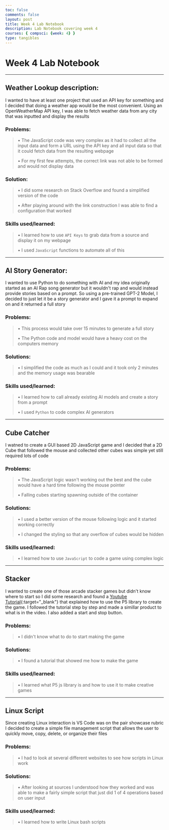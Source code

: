 ```yaml
---
toc: false
comments: false
layout: post
title: Week 4 Lab Notebook
description: Lab Notebook covering week 4
courses: { compsci: {week: 4} }
type: tangibles
---
```


# Week 4 Lab Notebook

---

## Weather Lookup description:
I wanted to have at least one project that used an API key for something and I decided that doing a weather app would be the most convenient. Using an OpenWeatherMap API key, I was able to fetch weather data from any city that was inputted and display the results

### Problems:

> • The JavaScript code was very complex as it had to collect all the input data and form a URL using the API key and all input data so that it could fetch data from the resulting webpage
>
> • For my first few attempts, the correct link was not able to be formed and would not display data


### Solution:

> • I did some research on Stack Overflow and found a simplified version of the code
>
> • After playing around with the link construction I was able to find a configuration that worked

### Skills used/learned:

> • I learned how to use `API Keys` to grab data from a source and display it on my webpage
>
> • I used `JavaScript` functions to automate all of this

---

## AI Story Generator:
I wanted to use Python to do something with AI and my idea originally started as an AI Rap song generator but it wouldn't rap and would instead provide stories based on a prompt. So using a pre-trained GPT-2 Model, I decided to just let it be a story generator and I gave it a prompt to expand on and it returned a full story

### Problems:

> • This process would take over 15 minutes to generate a full story
>
> • The Python code and model would have a heavy cost on the computers memory

### Solutions:

> • I simplified the code as much as I could and it took only 2 minutes and the memory usage was bearable


### Skills used/learned:

> • I learned how to call already existing AI models and create a story from a prompt
>
> • I used `Python` to code complex AI generators

---

## Cube Catcher
I watned to create a GUI based 2D JavaScript game and I decided that a 2D Cube that followed the mouse and collected other cubes was simple yet still required lots of code

### Problems:
> • The JavaScript logic wasn't working out the best and the cube would have a hard time following the mouse pointer
>
> • Falling cubes starting spawning outside of the container

### Solutions:
> • I used a better version of the mouse following logic and it started working correctly
>
> • I changed the styling so that any overflow of cubes would be hidden

### Skills used/learned:

> • I learned how to use `JavaScript` to code a game using complex logic

---

## Stacker
I wanted to create one of those arcade stacker games but didn't know where to start so I did some research and found a [Youtube Tutorial](https://www.youtube.com/watch?v=YwnbqXQSHXw){:target="_blank"} that explained how to use the P5 library to create the game. I followed the tutorial step by step and made a simillar product to what is in the video. I also added a start and stop button.

### Problems:
> • I didn't know what to do to start making the game

### Solutions:
> • I found a tutorial that showed me how to make the game


### Skills used/learned:

> • I learned what P5 js library is and how to use it to make creative games

---

## Linux Script
Since creating Linux interaction is VS Code was on the pair showcase rubric I decided to create a simple file management script that allows the user to quickly move, copy, delete, or organize their files

### Problems:
> • I had to look at several different websites to see how scripts in Linux work

### Solutions:
> • After looking at sources I understood how they worked and was able to make a fairly simple script that just did 1 of 4 operations based on user input


### Skills used/learned:

> • I learned how to write Linux bash scripts